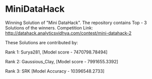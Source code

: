# MiniDataHack

Winning Solution of "Mini DataHack". The repository contains Top - 3 Solutions of the winners. Competition Link: http://datahack.analyticsvidhya.com/contest/mini-datahack-2

These Solutions are contributed by:

Rank 1: Surya281, [Model score - 7470798.78494]

Rank 2: Gaussious_Clay,  [Model score - 7991655.3392]

Rank 3: SRK [Model Accuracy - 10396548.2733]
